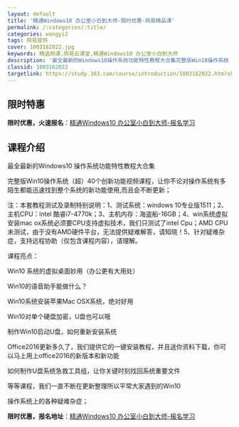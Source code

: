 ```yaml
---
layout: default
title: '精通Windows10 办公室小白到大师-限时优惠-网易精品课'
permalink: /:categories/:title/
categories: wangyi2
tags: 网易提供
cover: 1003162022.jpg
keywords: 精选网课,网易云课堂,精通Windows10 办公室小白到大师
description: '最全最新的Windows10操作系统功能特性教程大合集完整版Win10操作系统（超）40个创新功能视频课程，让你不论对操'
classid: 1003162022
targetlink: https://study.163.com/course/introduction/1003162022.htm?share=1&shareId=1025206652&utm_campaign=share&utm_medium=iphoneShare&utm_source=&utm_u=1025206652
---
```


## 限时特惠

**限时优惠，火速报名**：[精通Windows10 办公室小白到大师-报名学习](https://study.163.com/course/introduction/1003162022.htm?share=1&shareId=1025206652&utm_campaign=share&utm_medium=iphoneShare&utm_source=&utm_u=1025206652)

## 课程介绍

最全最新的Windows10 操作系统功能特性教程大合集

完整版Win10操作系统（超）40个创新功能视频课程，让你不论对操作系统有多陌生都能迅速找到整个系统的新功能使用,而且会不断更新；

 注：本套教程测试及录制特别说明：1、测试系统：windows 10专业版1511；2、主机CPU：intel 酷睿i7-4770k；3、主机内存：海盗船-16GB；4、win系统虚拟安装mac ox系统必须要CPU支持虚拟技术，我们只测试了intel Cpu；AMD CPU未测试，由于没有AMD硬件平台，无法提供疑难解答，请知晓！5、针对疑难杂症，支持远程协助（仅包含课程内容），请理解。 

课程亮点：

Win10 系统的虚拟桌面妙用（办公更有大用处）

Win10的语音助手能做什么？

Win10系统安装苹果Mac OSX系统，绝对好用

Win10对单个硬盘加密，U盘也可以哦

制作Win10启动U盘，如何重新安装系统

Office2016更新多久了，我们提供它的一键安装教程，并且送你资料下载，你可以马上用上office2016的新版本和新功能

如何制作U盘系统急救工具组，让你关键时刻找回系统重要文件

等等课程，我们一直不断在更新整理所以平常大家遇到的Win10

操作系统上的各种疑难杂症；

**限时优惠，报名地址**：[精通Windows10 办公室小白到大师-报名学习](https://study.163.com/course/introduction/1003162022.htm?share=1&shareId=1025206652&utm_campaign=share&utm_medium=iphoneShare&utm_source=&utm_u=1025206652)

